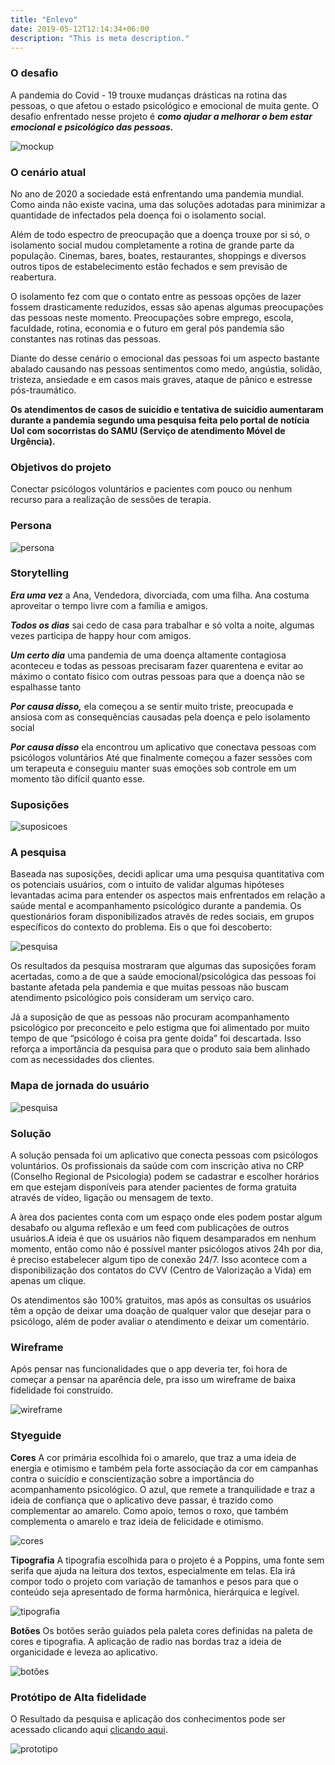 ```yaml
---
title: "Enlevo"
date: 2019-05-12T12:14:34+06:00
description: "This is meta description."
---
```

### **O desafio**

 A pandemia do Covid - 19 trouxe mudanças drásticas na rotina das pessoas, o que afetou o estado psicológico e emocional de muita gente. O desafio enfrentado nesse projeto é ***como ajudar a melhorar o bem estar emocional e psicológico das pessoas.***

 ![mockup](/images/portfolio/enlevo-mockup.png)

### O cenário atual
No ano de 2020 a sociedade está enfrentando uma pandemia mundial. Como ainda não existe vacina, uma das soluções adotadas para minimizar a quantidade de infectados pela doença  foi o isolamento social.

Além de todo espectro de preocupação que a doença trouxe por si só, o isolamento social mudou completamente a rotina de grande parte da população. Cinemas, bares, boates, restaurantes, shoppings e diversos outros tipos de estabelecimento estão fechados e sem previsão de reabertura.


O isolamento fez com que o contato entre as pessoas opções de lazer fossem drasticamente reduzidos, essas são apenas algumas preocupações das pessoas neste momento. Preocupações  sobre emprego, escola, faculdade, rotina, economia e o futuro em geral pós pandemia são constantes nas rotinas das pessoas.


Diante do desse cenário o emocional das pessoas foi um aspecto bastante abalado causando nas pessoas sentimentos como medo, angústia, solidão, tristeza, ansiedade  e em casos mais graves, ataque de pânico e estresse pós-traumático.


**Os atendimentos de  casos de suicídio e tentativa de suicídio aumentaram durante a pandemia segundo uma pesquisa feita pelo portal de notícia Uol com socorristas do SAMU (Serviço de atendimento Móvel de Urgência).**

### Objetivos do projeto
Conectar psicólogos voluntários e pacientes com pouco ou nenhum recurso para a realização de sessões de terapia.

### Persona

![persona](/images/portfolio/enlevo-persona.png)

### Storytelling

***Era uma vez*** a Ana, Vendedora, divorciada, com uma filha. Ana costuma aproveitar o tempo livre com a família e amigos.

***Todos os dias*** sai cedo de casa para trabalhar e só volta a noite, algumas vezes participa de happy hour com amigos.

***Um certo dia*** uma pandemia de uma doença altamente contagiosa aconteceu e todas as pessoas precisaram fazer quarentena e evitar ao máximo o contato físico com outras pessoas para que a doença não se espalhasse tanto

***Por causa disso,*** ela começou a se sentir muito triste, preocupada  e ansiosa com as consequências causadas pela doença e pelo isolamento social

***Por causa disso*** ela encontrou um aplicativo que conectava pessoas com psicólogos voluntários
Até que finalmente começou a fazer sessões com um terapeuta e conseguiu manter suas emoções sob controle em um momento tão difícil quanto esse.

### Suposições

![suposicoes](/images/portfolio/enlevo-suposicoes.png)

### A pesquisa

Baseada nas suposições, decidi aplicar uma uma pesquisa quantitativa com os potenciais usuários, com o intuito de validar algumas hipóteses levantadas acima para entender os aspectos mais enfrentados em relação a saúde mental e acompanhamento psicológico  durante a pandemia.
Os questionários foram disponibilizados através de redes sociais, em grupos específicos do contexto do problema. Eis o que foi descoberto:

![pesquisa](/images/portfolio/enlevo-pesquisa.png)

Os resultados da pesquisa mostraram que algumas das suposições foram acertadas, como a de que a saúde emocional/psicológica das pessoas foi bastante afetada pela pandemia e que muitas pessoas não buscam atendimento psicológico pois consideram um serviço caro.

Já a suposição de que as pessoas não procuram acompanhamento psicológico por preconceito e pelo estigma que foi alimentado por muito tempo de que “psicólogo é coisa pra gente doida” foi descartada. Isso reforça a importância da pesquisa para que o produto saia bem alinhado com as necessidades dos clientes.

### Mapa de jornada do usuário
![pesquisa](/images/portfolio/enlevo-mapadejornada.png)


### Solução

A solução pensada foi um aplicativo que conecta pessoas com psicólogos voluntários.
Os profissionais da saúde com com inscrição ativa no CRP (Conselho Regional de Psicologia) podem se cadastrar e escolher horários em que estejam disponíveis para atender pacientes de forma gratuita através de vídeo, ligação ou mensagem de texto.

A àrea dos pacientes conta com um espaço onde eles podem postar algum desabafo ou alguma reflexão e um feed com publicações de outros usuários.A ideia é que os usuários não fiquem desamparados em nenhum momento, então como não é possível manter psicólogos ativos 24h por dia, é preciso estabelecer algum tipo de conexão 24/7. Isso acontece com a disponibilização dos contatos do CVV (Centro de Valorização a Vida) em apenas um clique.

Os atendimentos são 100% gratuitos, mas após as consultas os usuários têm a opção de deixar uma doação de qualquer valor que desejar para o psicólogo, além de poder avaliar o atendimento e deixar um comentário.


### Wireframe
Após pensar nas funcionalidades que o app deveria ter, foi hora de começar a pensar na aparência dele, pra isso um wireframe de baixa fidelidade foi construído.

![wireframe](/images/portfolio/enlevo-wireframe.png)

### Styeguide
**Cores**
A cor primária escolhida foi o amarelo, que traz a uma ideia de energia e otimismo e também pela forte associação da cor em campanhas contra o suicídio e conscientização sobre a importância do acompanhamento psicológico. O azul, que remete a tranquilidade e traz a ideia de confiança que o aplicativo deve passar,  é trazido como complementar ao amarelo. Como apoio, temos o roxo, que também complementa o amarelo e traz ideia de felicidade e otimismo.

![cores](/images/portfolio/enlevo-colors.png)


**Tipografia**
A tipografia escolhida para o projeto é a Poppins, uma fonte sem serifa que ajuda na leitura dos textos, especialmente em telas. Ela irá compor todo o projeto com variação de tamanhos e pesos para que o conteúdo seja apresentado de forma harmônica, hierárquica e legível.

![tipografia](/images/portfolio/enlevo-tipografia.png)


**Botões**
Os botões serão guiados pela paleta cores definidas na paleta de cores e tipografia. A aplicação de radio nas bordas traz a  ideia de organicidade  e leveza ao aplicativo.

![botões](/images/portfolio/enlevo-buttons.png)


### Protótipo de Alta fidelidade

O Resultado da pesquisa e aplicação dos conhecimentos pode ser acessado clicando aqui [clicando aqui](https://xd.adobe.com/view/0a0c34bb-025d-47ab-7038-97cd68d9bbfb-7c3d/?fullscreen).

![prototipo](/images/portfolio/enlevo-visaogeral.png)

